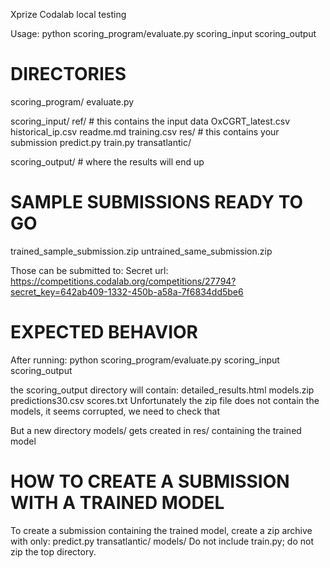 
Xprize Codalab local testing


Usage:
python scoring_program/evaluate.py scoring_input scoring_output


DIRECTORIES
===========

scoring_program/
	evaluate.py


scoring_input/
	ref/ # this contains the input data
		OxCGRT_latest.csv
		historical_ip.csv
		readme.md
		training.csv
	res/ # this contains your submission
		predict.py
		train.py
		transatlantic/

scoring_output/ # where the results will end up


SAMPLE SUBMISSIONS READY TO GO
================================
trained_sample_submission.zip
untrained_same_submission.zip

Those can be submitted to:
Secret url: https://competitions.codalab.org/competitions/27794?secret_key=642ab409-1332-450b-a58a-7f6834dd5be6


EXPECTED BEHAVIOR
=================

After running:
python scoring_program/evaluate.py scoring_input scoring_output

the scoring_output directory will contain:
	detailed_results.html
	models.zip
	predictions30.csv
	scores.txt
Unfortunately the zip file does not contain the models, it seems corrupted, we need to check that

But a new directory models/
gets created in res/
containing the trained model

HOW TO CREATE A SUBMISSION WITH A TRAINED MODEL
===============================================

To create a submission containing the trained model, create a zip archive with only:
		predict.py
		transatlantic/
		models/
Do not include train.py; do not zip the top directory.



